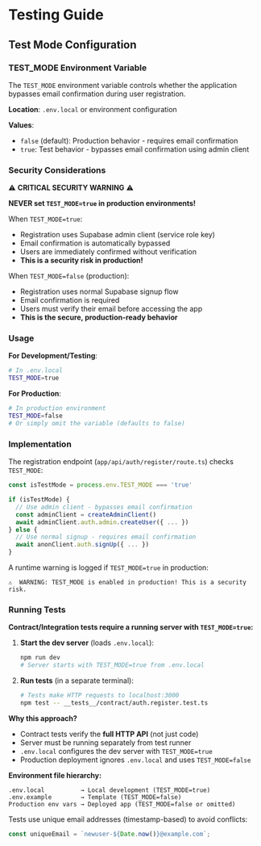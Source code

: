 # Testing Guide

## Test Mode Configuration

### TEST_MODE Environment Variable

The `TEST_MODE` environment variable controls whether the application bypasses email confirmation during user registration.

**Location**: `.env.local` or environment configuration

**Values**:
- `false` (default): Production behavior - requires email confirmation
- `true`: Test behavior - bypasses email confirmation using admin client

### Security Considerations

⚠️ **CRITICAL SECURITY WARNING** ⚠️

**NEVER set `TEST_MODE=true` in production environments!**

When `TEST_MODE=true`:
- Registration uses Supabase admin client (service role key)
- Email confirmation is automatically bypassed
- Users are immediately confirmed without verification
- **This is a security risk in production!**

When `TEST_MODE=false` (production):
- Registration uses normal Supabase signup flow
- Email confirmation is required
- Users must verify their email before accessing the app
- **This is the secure, production-ready behavior**

### Usage

**For Development/Testing**:
```bash
# In .env.local
TEST_MODE=true
```

**For Production**:
```bash
# In production environment
TEST_MODE=false
# Or simply omit the variable (defaults to false)
```

### Implementation

The registration endpoint (`app/api/auth/register/route.ts`) checks `TEST_MODE`:

```typescript
const isTestMode = process.env.TEST_MODE === 'true'

if (isTestMode) {
  // Use admin client - bypasses email confirmation
  const adminClient = createAdminClient()
  await adminClient.auth.admin.createUser({ ... })
} else {
  // Use normal signup - requires email confirmation
  await anonClient.auth.signUp({ ... })
}
```

A runtime warning is logged if `TEST_MODE=true` in production:
```
⚠️  WARNING: TEST_MODE is enabled in production! This is a security risk.
```

### Running Tests

**Contract/Integration tests require a running server with `TEST_MODE=true`:**

1. **Start the dev server** (loads `.env.local`):
   ```bash
   npm run dev
   # Server starts with TEST_MODE=true from .env.local
   ```

2. **Run tests** (in a separate terminal):
   ```bash
   # Tests make HTTP requests to localhost:3000
   npm test -- __tests__/contract/auth.register.test.ts
   ```

**Why this approach?**
- Contract tests verify the **full HTTP API** (not just code)
- Server must be running separately from test runner
- `.env.local` configures the dev server with `TEST_MODE=true`
- Production deployment ignores `.env.local` and uses `TEST_MODE=false`

**Environment file hierarchy:**
```
.env.local          → Local development (TEST_MODE=true)
.env.example        → Template (TEST_MODE=false)
Production env vars → Deployed app (TEST_MODE=false or omitted)
```

Tests use unique email addresses (timestamp-based) to avoid conflicts:
```typescript
const uniqueEmail = `newuser-${Date.now()}@example.com`;
```
